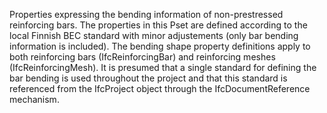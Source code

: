 ﻿Properties expressing the bending information of non-prestressed reinforcing bars. The properties in this Pset are defined according to the local Finnish BEC standard with minor adjustements (only bar bending information is included). The bending shape property definitions apply to both reinforcing bars (IfcReinforcingBar) and reinforcing meshes (IfcReinforcingMesh). It is presumed that a single standard for defining the bar bending is used throughout the project and that this standard is referenced from the IfcProject object through the IfcDocumentReference mechanism.